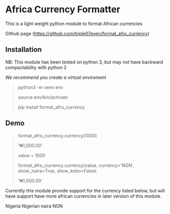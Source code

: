 # Africa Currency Formatter
This is a light weight python module to format African currencies

Github page
(https://github.com/triple07even/format_afro_currency)

## Installation
NB: This module has been tested on python 3, but may not have
backward compactability with python 2

*We recommend you create a virtual enviroment*
> python3 -m venv env
> 
> source env/bin/activate
> 
> pip install format_afro_currency

## Demo
> format_afro_currency.currency(1000)
> 
> '₦1,000.00'
> 
> value = 1000
> 
> format_afro_currency.currency(value, currency='NGN', show_naira=True, show_kobo=False)
> 
> '₦1,000.00'

Currently this module provide support for the currency listed below,
but will have support have more african currencies in later version of this module.

Nigeria 				Nigerian naira 			NGN
